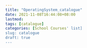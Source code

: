 ```yaml
---
title: "OperatingSystem_catalogue"
date: 2021-11-08T16:44:08+08:00
lastmod:
tags: [catalogue]
categories: [School Courses' list]
slug: catalogue
draft: true
---
```


